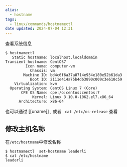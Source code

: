 ```yaml
---
alias:
  - hostname
tags:
  - linux/commands/hostnamectl
date updated: 2024-07-04 12:31
---
```


查看系统信息

```shell
$ hostnamectl
   Static hostname: localhost.localdomain
Transient hostname: CentOS7
         Icon name: computer-vm
           Chassis: vm
        Machine ID: bd4c6f6a37a8714e934e180e52b61da3
           Boot ID: 2111e414a75b4d63890c009c3e610c59
    Virtualization: kvm
  Operating System: CentOS Linux 7 (Core)
       CPE OS Name: cpe:/o:centos:centos:7
            Kernel: Linux 3.10.0-1062.el7.x86_64
      Architecture: x86-64
```

也可以通过 [[uname]] , 或者 `  cat /etc/os-release ` 查看


## 修改主机名称

在`/etc/hostname`中修改名称

```shell
$ hostnamectl  set-hostname leaderli
$ cat /etc/hostname
leaderli
```

